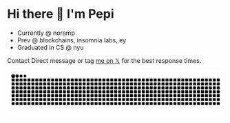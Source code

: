 # Hi there 👋 I'm Pepi

- Currently @ noramp
- Prev @ blockchains, insomnia labs, ey
- Graduated in CS @ nyu

Contact
Direct message or tag [me on 𝕏](https://x.com/rarepepi) for the best response times.

<img src="https://raw.githubusercontent.com/rarepepi/rarepepi/output/snake.svg" alt="Snake animation" />
